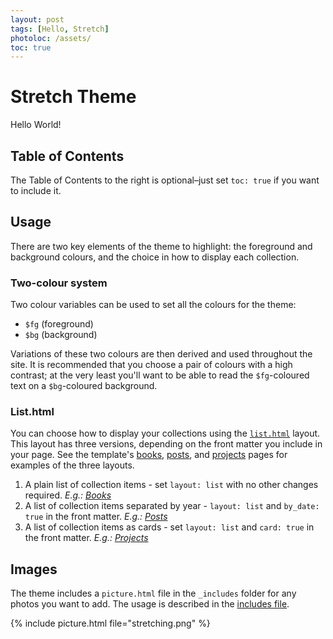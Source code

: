 ```yaml
---
layout: post
tags: [Hello, Stretch]
photoloc: /assets/
toc: true
---
```


# Stretch Theme

Hello World! 

## Table of Contents

The Table of Contents to the right is optional–just set `toc: true` if you want to include it.

## Usage

There are two key elements of the theme to highlight: the foreground and background colours, and the choice in how to display each collection.

### Two-colour system

Two colour variables can be used to set all the colours for the theme:

- `$fg` (foreground)
- `$bg` (background) 

Variations of these two colours are then derived and used throughout the site. It is recommended that you choose a pair of colours with a high contrast; at the very least you'll want to be able to read the `$fg`-coloured text on a `$bg`-coloured background.

### List.html

You can choose how to display your collections using the [`list.html`]() layout. This layout has three versions, depending on the front matter you include in your page. See the template's [books](/books), [posts](/posts), and [projects](/projects) pages for examples of the three layouts.

1. A plain list of collection items - set `layout: list` with no other changes required. *E.g.: [Books](/books)*
2. A list of collection items separated by year - `layout: list` and `by_date: true` in the front matter. *E.g.: [Posts](/posts)*
3. A list of collection items as cards - set `layout: list` and `card: true` in the front matter. *E.g.: [Projects](/projects)*

## Images

The theme includes a `picture.html` file in the `_includes` folder for any photos you want to add. The usage is described in the [includes file](https://github.com/penborter/stretch/blob/main/_includes/picture.html). 

{% include picture.html
   file="stretching.png"
%}
